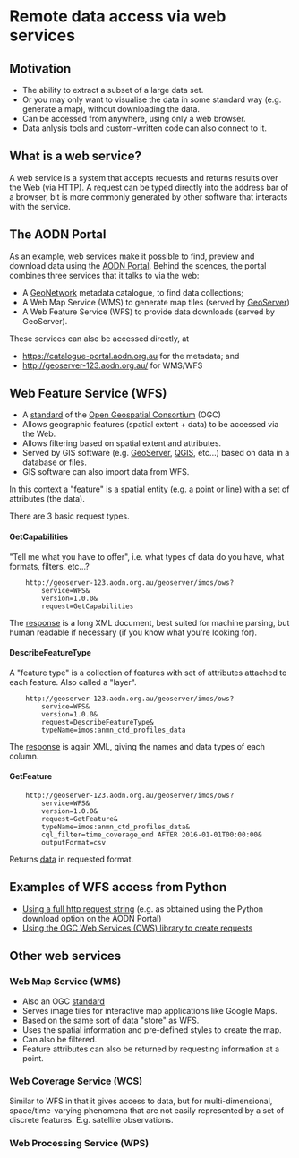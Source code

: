 # Remote data access via web services

## Motivation

* The ability to extract a subset of a large data set. 
* Or you may only want to visualise the data in some standard way (e.g. generate a map), without downloading the data.
* Can be accessed from anywhere, using only a web browser.
* Data anlysis tools and custom-written code can also connect to it.


## What is a web service?

A web service is a system that accepts requests and returns results over the Web (via HTTP). A request can be typed directly into the address bar of a browser, bit is more commonly generated by other software that interacts with the service.


## The AODN Portal

As an example, web services make it possible to find, preview and download data using the [AODN Portal](https://portal.aodn.org.au/). Behind the scences, the portal combines three services that it talks to via the web:
* A [GeoNetwork](http://geonetwork-opensource.org/) metadata catalogue, to find data collections;
* A Web Map Service (WMS) to generate map tiles (served by [GeoServer](http://geoserver.org/))
* A Web Feature Service (WFS) to provide data downloads (served by GeoServer).

These services can also be accessed directly, at
* https://catalogue-portal.aodn.org.au for the metadata; and
* http://geoserver-123.aodn.org.au/ for WMS/WFS


## Web Feature Service (WFS)

* A [standard](http://www.opengeospatial.org/standards/wfs) of the [Open Geospatial Consortium](http://www.opengeospatial.org/) (OGC)
* Allows geographic features (spatial extent + data) to be accessed via the Web.
* Allows filtering based on spatial extent and attributes.
* Served by GIS software (e.g. [GeoServer](http://geoserver.org/), [QGIS](http://www.qgis.org), etc...) based on data in a database or files.
* GIS software can also import data from WFS.

In this context a "feature" is a spatial entity (e.g. a point or line) with a set of attributes (the data). 

There are 3 basic request types.

#### GetCapabilities
"Tell me what you have to offer", i.e. what types of data do you have, what formats, filters, etc...?
```http
    http://geoserver-123.aodn.org.au/geoserver/imos/ows?
        service=WFS&
        version=1.0.0&
        request=GetCapabilities
```
The [response](http://geoserver-123.aodn.org.au/geoserver/imos/ows?service=WFS&version=1.0.0&request=GetCapabilities) is a long XML document, best suited for machine parsing, but human readable if necessary (if you know what you're looking for).

#### DescribeFeatureType
A "feature type" is a collection of features with set of attributes attached to each feature. Also called a "layer".
```http
    http://geoserver-123.aodn.org.au/geoserver/imos/ows?
        service=WFS&
        version=1.0.0&
        request=DescribeFeatureType&
        typeName=imos:anmn_ctd_profiles_data
```
The [response](http://geoserver-123.aodn.org.au/geoserver/imos/ows?service=WFS&version=1.0.0&request=DescribeFeatureType&typeName=imos:anmn_ctd_profiles_data) is again XML, giving the names and data types of each column.

#### GetFeature
```http
    http://geoserver-123.aodn.org.au/geoserver/imos/ows?
        service=WFS&
        version=1.0.0&
        request=GetFeature&
        typeName=imos:anmn_ctd_profiles_data&
        cql_filter=time_coverage_end AFTER 2016-01-01T00:00:00&
        outputFormat=csv
```
Returns [data](http://geoserver-123.aodn.org.au/geoserver/imos/ows?service=WFS&version=1.0.0&request=GetFeature&typeName=imos:anmn_ctd_profiles_data&cql_filter=time_coverage_end%20AFTER%202016-01-01T00:00:00&outputFormat=csv) in requested format. 


## Examples of WFS access from Python

* [Using a full http request string](./python_web_service_example.ipynb) (e.g. as obtained using the Python download option on the AODN Portal)
* [Using the OGC Web Services (OWS) library to create requests](./python_web_service_example2.ipynb)

## Other web services

### Web Map Service (WMS)

* Also an OGC [standard](http://www.opengeospatial.org/standards/wms)
* Serves image tiles for interactive map applications like Google Maps.
* Based on the same sort of data "store" as WFS.
* Uses the spatial information and pre-defined styles to create the map.
* Can also be filtered.
* Feature attributes can also be returned by requesting information at a point.

### Web Coverage Service (WCS)

Similar to WFS in that it gives access to data, but for multi-dimensional, space/time-varying phenomena that are not easily represented by a set of discrete features. E.g. satellite observations.

### Web Processing Service (WPS)

